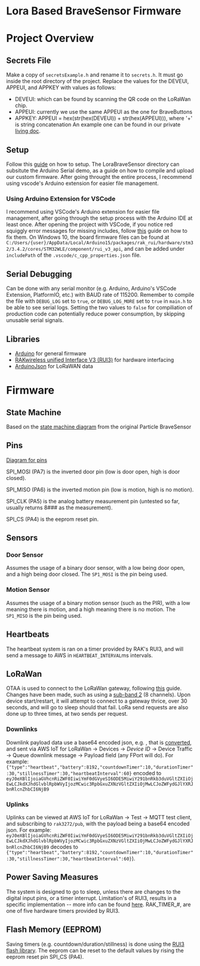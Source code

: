 # Lora Based BraveSensor Firmware

# Project Overview

## Secrets File
Make a copy of `secretsExample.h` and rename it to `secrets.h`. It must go inside the root directory of the project. Replace the values for the DEVEUI, APPEUI, and APPKEY with values as follows: 
- DEVEUI: which can be found by scanning the QR code on the LoRaWan chip. 
- APPEUI: currently we use the same APPEUI as the one for BraveButtons
- APPKEY: APPEUI = hex(str(hex(DEVEUI)) + str(hex(APPEUI))), where '+' is string concatenation
An example one can be found in our private [living doc](https://app.clickup.com/2434616/v/dc/2a9hr-2261/2a9hr-8442). 

## Setup
Follow this [guide](https://docs.rakwireless.com/Product-Categories/WisDuo/RAK3272S-Breakout-Board/Quickstart/#rak3272s-breakout-board-as-a-stand-alone-device-using-rui3) on how to setup. The LoraBraveSensor directory can subsitute the Arduino Serial demo, as a guide on how to compile and upload our custom firmware. After going throught the entire process, I recommend using vscode's Arduino extension for easier file management. 

### Using Arduino Extension for VSCode
I recommend using VSCode's Arduino extension for easier file management, after going through the setup process with the Arduino IDE at least once. After opening the project with VSCode, if you notice red squiggly error messages for missing includes, follow [this](https://stackoverflow.com/questions/52234438/vs-code-giving-header-errors-for-arduino-missing-official-header) guide on how to fix them. On Windows 10, the board firmware files can be found at `C:/Users/{user}/AppData/Local/Arduino15/packages/rak_rui/hardware/stm32/3.4.2/cores/STM32WLE/component/rui_v3_api`, and can be added under `includePath` of the `.vscode/c_cpp_properties.json` file. 

## Serial Debugging
Can be done with any serial monitor (e.g. Arduino, Arduino's VSCode Extension, PlatformIO, etc.) with BAUD rate of 115200. Remember to compile the file with `DEBUG_LOG` set to `true`, or `DEBUG_LOG_MORE` set to `true` in `main.h` to be able to see serial logs. Setting the two values to `false` for compiliation of production code can potentially reduce power consumption, by skipping unusable serial signals. 

## Libraries
- [Arduino](https://www.arduino.cc/reference/en/) for general firmware
- [RAKwireless unified Interface V3 (RUI3)](https://docs.rakwireless.com/RUI3/) for hardware interfacing
- [ArduinoJson](https://arduinojson.org/) for LoRaWAN data

# Firmware

## State Machine
Based on the [state machine diagram](https://docs.google.com/drawings/d/14JmUKDO-Gs7YLV5bhE67ZYnGeZbBg-5sq0fQYwkhkI0/edit) from the original Particle BraveSensor

## Pins
[Diagram for pins](https://docs.rakwireless.com/Product-Categories/WisDuo/RAK3272S-Breakout-Board/Datasheet/#specifications)

SPI_MOSI (PA7) is the inverted door pin (low is door open, high is door closed). 

SPI_MISO (PA6) is the inverted motion pin (low is motion, high is no motion).

SPI_CLK (PA5) is the analog battery measurement pin (untested so far, usually returns 8### as the measurement). 

SPI_CS (PA4) is the eeprom reset pin. 

## Sensors

### Door Sensor
Assumes the usage of a binary door sensor, with a low being door open, and a high being door closed. The `SP1_MOSI` is the pin being used. 

### Motion Sensor
Assumes the usage of a binary motion sensor (such as the PIR), with a low meaning there is motion, and a high meaning there is no motion. The `SP1_MISO` is the pin being used. 

## Heartbeats
The heartbeat system is ran on a timer provided by RAK's RUI3, and will send a message to AWS in `HEARTBEAT_INTERVAL`ms intervals. 

## LoRaWan
OTAA is used to connect to the LoRaWan gateway, following [this](https://news.rakwireless.com/get-started-with-rui3-api/) guide. Changes have been made, such as using a [sub-band 2](https://forum.rakwireless.com/t/connecting-rak3172s-breakout-board-to-aws-iot-for-lorawan/7366) (8 channels). Upon device start/restart, it will attempt to connect to a gateway thrice, over 30 seconds, and will go to sleep should that fail. LoRa send requests are also done up to three times, at two sends per request. 

### Downlinks
Downlink payload data use a base64 encoded json, e.g. , that is [converted](https://codebeautify.org/json-to-base64-converter), and sent via AWS IoT for LoRaWan -> Devices -> <i>Device ID</i> -> Device Traffic -> Queue downlink message -> Payload field (any FPort will do). 
For example: `{"type":"heartbeat","battery":8192,"countdownTimer":10,"durationTimer":30,"stillnessTimer":30,"heartbeatInterval":60}` encoded to `eyJ0eXBlIjoiaGVhcnRiZWF0IiwiYmF0dGVyeSI6ODE5MiwiY291bnRkb3duVGltZXIiOjEwLCJkdXJhdGlvblRpbWVyIjozMCwic3RpbGxuZXNzVGltZXIiOjMwLCJoZWFydGJlYXRJbnRlcnZhbCI6NjB9`

### Uplinks
Uplinks can be viewed at AWS IoT for LoRaWan -> Test -> MQTT test client, and subscribing to `rak3272/pub`, with the payload being a base64 encoded json. 
For example:  `eyJ0eXBlIjoiaGVhcnRiZWF0IiwiYmF0dGVyeSI6ODE5MiwiY291bnRkb3duVGltZXIiOjEwLCJkdXJhdGlvblRpbWVyIjozMCwic3RpbGxuZXNzVGltZXIiOjMwLCJoZWFydGJlYXRJbnRlcnZhbCI6NjB9` 
decodes to `{"type":"heartbeat","battery":8192,"countdownTimer":10,"durationTimer":30,"stillnessTimer":30,"heartbeatInterval":60}`). 

## Power Saving Measures
The system is designed to go to sleep, unless there are changes to the digital input pins, or a timer interrupt. Limitation's of RUI3, results in a specific implementation -- more info can be found [here](https://forum.rakwireless.com/t/rui3-wake-on-interrupt/7460/8). 
RAK_TIMER_#, are one of five hardware timers provided by RUI3. 

## Flash Memory (EEPROM)
Saving timers (e.g. countdown/duration/stillness) is done using the [RUI3 flash library](https://docs.rakwireless.com/RUI3/System/#flash). 
The eeprom can be reset to the default values by rising the eeprom reset pin SPI_CS (PA4). 

